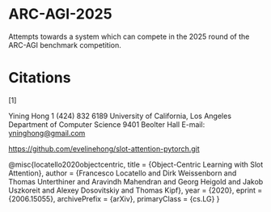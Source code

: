 # ARC-AGI-2025
Attempts towards a system which can compete in the 2025 round of the ARC-AGI benchmark competition. 

# Citations


[1]

Yining Hong  1 (424) 832 6189
University of California, Los Angeles
Department of Computer Science
9401 Beolter Hall
E-mail: yninghong@gmail.com

https://github.com/evelinehong/slot-attention-pytorch.git

@misc{locatello2020objectcentric,
    title = {Object-Centric Learning with Slot Attention},
    author = {Francesco Locatello and Dirk Weissenborn and Thomas Unterthiner and Aravindh Mahendran and Georg Heigold and Jakob Uszkoreit and Alexey Dosovitskiy and Thomas Kipf},
    year = {2020},
    eprint = {2006.15055},
    archivePrefix = {arXiv},
    primaryClass = {cs.LG}
}







